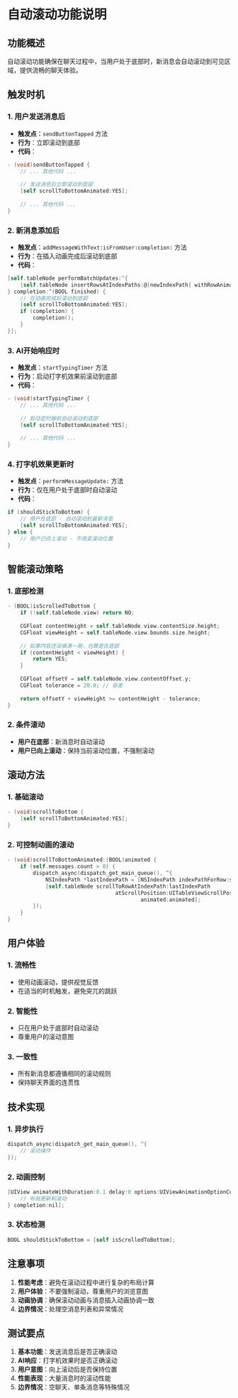 # 自动滚动功能说明

## 功能概述

自动滚动功能确保在聊天过程中，当用户处于底部时，新消息会自动滚动到可见区域，提供流畅的聊天体验。

## 触发时机

### 1. 用户发送消息后
- **触发点**：`sendButtonTapped` 方法
- **行为**：立即滚动到底部
- **代码**：
```objective-c
- (void)sendButtonTapped {
    // ... 其他代码 ...
    
    // 发送消息后立即滚动到底部
    [self scrollToBottomAnimated:YES];
    
    // ... 其他代码 ...
}
```

### 2. 新消息添加后
- **触发点**：`addMessageWithText:isFromUser:completion:` 方法
- **行为**：在插入动画完成后滚动到底部
- **代码**：
```objective-c
[self.tableNode performBatchUpdates:^{
    [self.tableNode insertRowsAtIndexPaths:@[newIndexPath] withRowAnimation:UITableViewRowAnimationFade];
} completion:^(BOOL finished) {
    // 在动画完成后滚动到底部
    [self scrollToBottomAnimated:YES];
    if (completion) {
        completion();
    }
}];
```

### 3. AI开始响应时
- **触发点**：`startTypingTimer` 方法
- **行为**：启动打字机效果前滚动到底部
- **代码**：
```objective-c
- (void)startTypingTimer {
    // ... 其他代码 ...
    
    // 启动定时器前自动滚动到底部
    [self scrollToBottomAnimated:YES];
    
    // ... 其他代码 ...
}
```

### 4. 打字机效果更新时
- **触发点**：`performMessageUpdate:` 方法
- **行为**：仅在用户处于底部时自动滚动
- **代码**：
```objective-c
if (shouldStickToBottom) {
    // 用户在底部 - 自动滚动到最新消息
    [self scrollToBottomAnimated:YES];
} else {
    // 用户已向上滚动 - 不改变滚动位置
}
```

## 智能滚动策略

### 1. 底部检测
```objective-c
- (BOOL)isScrolledToBottom {
    if (!self.tableNode.view) return NO;
    
    CGFloat contentHeight = self.tableNode.view.contentSize.height;
    CGFloat viewHeight = self.tableNode.view.bounds.size.height;
    
    // 如果内容还没填满一屏，也算是在底部
    if (contentHeight < viewHeight) {
        return YES;
    }
    
    CGFloat offsetY = self.tableNode.view.contentOffset.y;
    CGFloat tolerance = 20.0; // 容差
    
    return offsetY + viewHeight >= contentHeight - tolerance;
}
```

### 2. 条件滚动
- **用户在底部**：新消息时自动滚动
- **用户已向上滚动**：保持当前滚动位置，不强制滚动

## 滚动方法

### 1. 基础滚动
```objective-c
- (void)scrollToBottom {
    [self scrollToBottomAnimated:YES];
}
```

### 2. 可控制动画的滚动
```objective-c
- (void)scrollToBottomAnimated:(BOOL)animated {
    if (self.messages.count > 0) {
        dispatch_async(dispatch_get_main_queue(), ^{
            NSIndexPath *lastIndexPath = [NSIndexPath indexPathForRow:self.messages.count - 1 inSection:0];
            [self.tableNode scrollToRowAtIndexPath:lastIndexPath 
                                  atScrollPosition:UITableViewScrollPositionBottom 
                                          animated:animated];
        });
    }
}
```

## 用户体验

### 1. 流畅性
- 使用动画滚动，提供视觉反馈
- 在适当的时机触发，避免突兀的跳跃

### 2. 智能性
- 只在用户处于底部时自动滚动
- 尊重用户的滚动意图

### 3. 一致性
- 所有新消息都遵循相同的滚动规则
- 保持聊天界面的连贯性

## 技术实现

### 1. 异步执行
```objective-c
dispatch_async(dispatch_get_main_queue(), ^{
    // 滚动操作
});
```

### 2. 动画控制
```objective-c
[UIView animateWithDuration:0.1 delay:0 options:UIViewAnimationOptionCurveEaseOut animations:^{
    // 布局更新和滚动
} completion:nil];
```

### 3. 状态检测
```objective-c
BOOL shouldStickToBottom = [self isScrolledToBottom];
```

## 注意事项

1. **性能考虑**：避免在滚动过程中进行复杂的布局计算
2. **用户体验**：不要强制滚动，尊重用户的浏览意图
3. **动画协调**：确保滚动动画与消息插入动画协调一致
4. **边界情况**：处理空消息列表和异常情况

## 测试要点

1. **基本功能**：发送消息后是否正确滚动
2. **AI响应**：打字机效果时是否正确滚动
3. **用户意图**：向上滚动后是否保持位置
4. **性能表现**：大量消息时的滚动性能
5. **边界情况**：空聊天、单条消息等特殊情况
